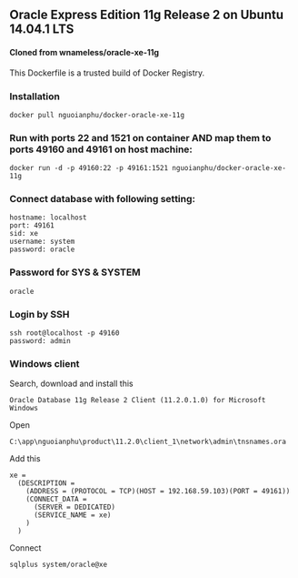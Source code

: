 ## Oracle Express Edition 11g Release 2 on Ubuntu 14.04.1 LTS

#### Cloned from wnameless/oracle-xe-11g

This Dockerfile is a trusted build of Docker Registry.

### Installation

```
docker pull nguoianphu/docker-oracle-xe-11g
```

### Run with ports 22 and 1521 on container AND map them to ports 49160 and 49161 on host machine:

``` 
docker run -d -p 49160:22 -p 49161:1521 nguoianphu/docker-oracle-xe-11g 
```

### Connect database with following setting:

```
hostname: localhost
port: 49161
sid: xe
username: system
password: oracle
```
### Password for SYS & SYSTEM

``` oracle ```

### Login by SSH

``` 
ssh root@localhost -p 49160
password: admin
```

### Windows client

Search, download and install this

```
Oracle Database 11g Release 2 Client (11.2.0.1.0) for Microsoft Windows
```

Open

``` C:\app\nguoianphu\product\11.2.0\client_1\network\admin\tnsnames.ora ```

Add this

```
xe =
  (DESCRIPTION =
    (ADDRESS = (PROTOCOL = TCP)(HOST = 192.168.59.103)(PORT = 49161))
    (CONNECT_DATA =
      (SERVER = DEDICATED)
      (SERVICE_NAME = xe)
    )
  )
```
Connect

``` sqlplus system/oracle@xe ```
